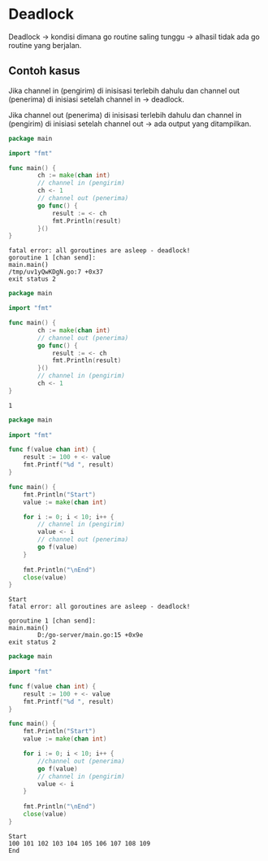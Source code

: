 # Deadlock

Deadlock -> kondisi dimana go routine saling tunggu -> alhasil tidak ada go routine yang berjalan.

## Contoh kasus

Jika channel in (pengirim) di inisisasi terlebih dahulu dan channel out (penerima) di inisiasi setelah channel in -> deadlock.

Jika channel out (penerima) di inisisasi terlebih dahulu dan channel in (pengirim) di inisiasi setelah channel out -> ada output yang ditampilkan.&#x20;

```go
package main

import "fmt"

func main() {
        ch := make(chan int)
        // channel in (pengirim)
        ch <- 1
        // channel out (penerima)
        go func() {
            result := <- ch
            fmt.Println(result)
        }()
}
```

```
fatal error: all goroutines are asleep - deadlock!
goroutine 1 [chan send]:
main.main()
/tmp/uv1yQwKDgN.go:7 +0x37
exit status 2
```

```go
package main

import "fmt"

func main() {
        ch := make(chan int)
        // channel out (penerima)
        go func() {
            result := <- ch
            fmt.Println(result)
        }()
        // channel in (pengirim)
        ch <- 1
}
```

```
1
```

```go
package main
  
import "fmt"

func f(value chan int) {
    result := 100 + <- value
    fmt.Printf("%d ", result)
}

func main() {
    fmt.Println("Start")
    value := make(chan int)

    for i := 0; i < 10; i++ {
        // channel in (pengirim)
        value <- i
        // channel out (penerima)
        go f(value)
    }
    
    fmt.Println("\nEnd")
    close(value)
}
```

```
Start
fatal error: all goroutines are asleep - deadlock!

goroutine 1 [chan send]:
main.main()
        D:/go-server/main.go:15 +0x9e
exit status 2
```

```go
package main
  
import "fmt"

func f(value chan int) {
    result := 100 + <- value
    fmt.Printf("%d ", result)
}

func main() {
    fmt.Println("Start")
    value := make(chan int)

    for i := 0; i < 10; i++ {
        //channel out (penerima)
        go f(value)
        // channel in (pengirim)
        value <- i
    }
    
    fmt.Println("\nEnd")
    close(value)
}
```

```
Start
100 101 102 103 104 105 106 107 108 109 
End
```



<figure><img src="https://divan.dev/demos/gifs/hello.gif" alt=""><figcaption></figcaption></figure>
